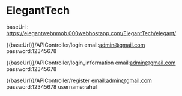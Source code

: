 # ElegantTech
baseUrl : https://elegantwebnmob.000webhostapp.com/ElegantTech/elegant/

{{baseUrl}}/APIController/login
email:admin@gmail.com
password:12345678

{{baseUrl}}/APIController/login_information
email:admin@gmail.com
password:12345678

{{baseUrl}}/APIController/register
email:admin@gmail.com
password:12345678
username:rahul
